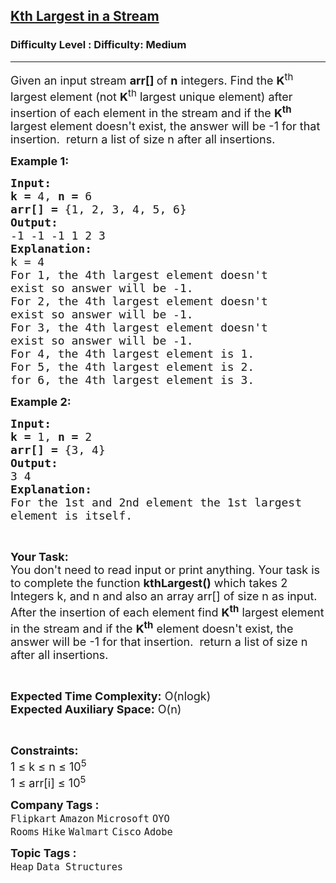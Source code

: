 <h2><a href="https://www.geeksforgeeks.org/problems/kth-largest-element-in-a-stream2220/1?page=1&category=Heap&sortBy=submissions">Kth Largest in a Stream</a></h2><h3>Difficulty Level : Difficulty: Medium</h3><hr><div class="problems_problem_content__Xm_eO"><p><span style="font-size: 18px;">Given an input stream <strong>arr[] </strong>of <strong>n</strong> integers. Find the <strong>K</strong><sup>th</sup> largest element (not <strong>K</strong><sup>th</sup> largest unique element) after insertion of each element in the stream and if the <strong>K<sup>th</sup></strong> largest element doesn't exist, the answer will be -1 for that insertion.&nbsp; return a list of size n after all insertions.</span></p>
<p><span style="font-size: 18px;"><strong>Example 1:</strong></span></p>
<pre><span style="font-size: 18px;"><strong>Input:</strong></span>
<span style="font-size: 18px;"><strong>k = </strong>4, <strong>n = </strong>6</span>
<span style="font-size: 18px;"><strong>arr[] = </strong>{1, 2, 3, 4, 5, 6}</span>
<span style="font-size: 18px;"><strong>Output:</strong></span>
<span style="font-size: 18px;">-1 -1 -1 1 2 3</span>
<span style="font-size: 18px;"><strong>Explanation:</strong></span>
<span style="font-size: 18px;">k = 4
For 1, the 4th largest element doesn't
exist so answer will be -1.
For 2, the 4th largest element doesn't
exist so answer will be -1.
For 3, the 4th largest element doesn't
exist so answer will be -1.
For 4, the 4th largest element is 1.
For 5, the 4th largest element is 2.
for 6, the 4th largest element is 3.</span></pre>
<p><span style="font-size: 18px;"><strong>Example 2:</strong></span></p>
<pre><span style="font-size: 18px;"><strong>Input:</strong></span>
<span style="font-size: 18px;"><strong>k = </strong>1, <strong>n = </strong>2</span>
<span style="font-size: 18px;"><strong>arr[] = </strong>{3, 4}</span>
<span style="font-size: 18px;"><strong>Output:</strong></span>
<span style="font-size: 18px;">3 4 
<strong>Explanation:</strong> 
For the 1st and 2nd element the 1st largest 
element is itself.</span></pre>
<p>&nbsp;</p>
<p><span style="font-size: 18px;"><strong>Your Task:</strong><br>You don't need to read input or print anything. Your task is to complete the function <strong>kthLargest()</strong> which takes 2 Integers k, and n and also an array arr[] of size n as input. A</span><span style="font-size: 18px;">fter the insertion of each element find <strong>K<sup>th</sup></strong> largest&nbsp;element in the stream and if the </span><strong style="font-size: 18px;">K<sup>th</sup></strong><span style="font-size: 18px;"> element doesn't exist, the answer will be -1 for that insertion.&nbsp; return a list of size n after all insertions.</span></p>
<p>&nbsp;</p>
<p><span style="font-size: 18px;"><strong>Expected Time Complexity:</strong> O(nlogk)<br><strong>Expected Auxiliary Space:</strong> O(n)</span></p>
<p>&nbsp;</p>
<p><span style="font-size: 18px;"><strong>Constraints:</strong></span><br><span style="font-size: 18px;">1 ≤ k ≤ n ≤ 10<sup>5</sup><br>1 ≤ arr[i] ≤ 10<sup>5</sup></span></p></div><p><span style=font-size:18px><strong>Company Tags : </strong><br><code>Flipkart</code>&nbsp;<code>Amazon</code>&nbsp;<code>Microsoft</code>&nbsp;<code>OYO Rooms</code>&nbsp;<code>Hike</code>&nbsp;<code>Walmart</code>&nbsp;<code>Cisco</code>&nbsp;<code>Adobe</code>&nbsp;<br><p><span style=font-size:18px><strong>Topic Tags : </strong><br><code>Heap</code>&nbsp;<code>Data Structures</code>&nbsp;